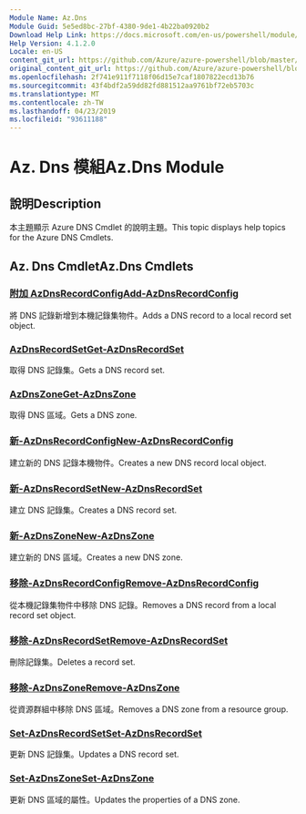```yaml
---
Module Name: Az.Dns
Module Guid: 5e5ed8bc-27bf-4380-9de1-4b22ba0920b2
Download Help Link: https://docs.microsoft.com/en-us/powershell/module/az.dns
Help Version: 4.1.2.0
Locale: en-US
content_git_url: https://github.com/Azure/azure-powershell/blob/master/src/Dns/Dns/help/Az.DNS.md
original_content_git_url: https://github.com/Azure/azure-powershell/blob/master/src/Dns/Dns/help/Az.DNS.md
ms.openlocfilehash: 2f741e911f7118f06d15e7caf1807822ecd13b76
ms.sourcegitcommit: 43f4bdf2a59dd82fd881512aa9761bf72eb5703c
ms.translationtype: MT
ms.contentlocale: zh-TW
ms.lasthandoff: 04/23/2019
ms.locfileid: "93611188"
---
```

# <span data-ttu-id="42e2a-101">Az. Dns 模組</span><span class="sxs-lookup"><span data-stu-id="42e2a-101">Az.Dns Module</span></span>
## <span data-ttu-id="42e2a-102">說明</span><span class="sxs-lookup"><span data-stu-id="42e2a-102">Description</span></span>
<span data-ttu-id="42e2a-103">本主題顯示 Azure DNS Cmdlet 的說明主題。</span><span class="sxs-lookup"><span data-stu-id="42e2a-103">This topic displays help topics for the Azure DNS Cmdlets.</span></span>

## <span data-ttu-id="42e2a-104">Az. Dns Cmdlet</span><span class="sxs-lookup"><span data-stu-id="42e2a-104">Az.Dns Cmdlets</span></span>
### [<span data-ttu-id="42e2a-105">附加 AzDnsRecordConfig</span><span class="sxs-lookup"><span data-stu-id="42e2a-105">Add-AzDnsRecordConfig</span></span>](Add-AzDnsRecordConfig.md)
<span data-ttu-id="42e2a-106">將 DNS 記錄新增到本機記錄集物件。</span><span class="sxs-lookup"><span data-stu-id="42e2a-106">Adds a DNS record to a local record set object.</span></span>

### [<span data-ttu-id="42e2a-107">AzDnsRecordSet</span><span class="sxs-lookup"><span data-stu-id="42e2a-107">Get-AzDnsRecordSet</span></span>](Get-AzDnsRecordSet.md)
<span data-ttu-id="42e2a-108">取得 DNS 記錄集。</span><span class="sxs-lookup"><span data-stu-id="42e2a-108">Gets a DNS record set.</span></span>

### [<span data-ttu-id="42e2a-109">AzDnsZone</span><span class="sxs-lookup"><span data-stu-id="42e2a-109">Get-AzDnsZone</span></span>](Get-AzDnsZone.md)
<span data-ttu-id="42e2a-110">取得 DNS 區域。</span><span class="sxs-lookup"><span data-stu-id="42e2a-110">Gets a DNS zone.</span></span>

### [<span data-ttu-id="42e2a-111">新-AzDnsRecordConfig</span><span class="sxs-lookup"><span data-stu-id="42e2a-111">New-AzDnsRecordConfig</span></span>](New-AzDnsRecordConfig.md)
<span data-ttu-id="42e2a-112">建立新的 DNS 記錄本機物件。</span><span class="sxs-lookup"><span data-stu-id="42e2a-112">Creates a new DNS record local object.</span></span>

### [<span data-ttu-id="42e2a-113">新-AzDnsRecordSet</span><span class="sxs-lookup"><span data-stu-id="42e2a-113">New-AzDnsRecordSet</span></span>](New-AzDnsRecordSet.md)
<span data-ttu-id="42e2a-114">建立 DNS 記錄集。</span><span class="sxs-lookup"><span data-stu-id="42e2a-114">Creates a DNS record set.</span></span>

### [<span data-ttu-id="42e2a-115">新-AzDnsZone</span><span class="sxs-lookup"><span data-stu-id="42e2a-115">New-AzDnsZone</span></span>](New-AzDnsZone.md)
<span data-ttu-id="42e2a-116">建立新的 DNS 區域。</span><span class="sxs-lookup"><span data-stu-id="42e2a-116">Creates a new DNS zone.</span></span>

### [<span data-ttu-id="42e2a-117">移除-AzDnsRecordConfig</span><span class="sxs-lookup"><span data-stu-id="42e2a-117">Remove-AzDnsRecordConfig</span></span>](Remove-AzDnsRecordConfig.md)
<span data-ttu-id="42e2a-118">從本機記錄集物件中移除 DNS 記錄。</span><span class="sxs-lookup"><span data-stu-id="42e2a-118">Removes a DNS record from a local record set object.</span></span>

### [<span data-ttu-id="42e2a-119">移除-AzDnsRecordSet</span><span class="sxs-lookup"><span data-stu-id="42e2a-119">Remove-AzDnsRecordSet</span></span>](Remove-AzDnsRecordSet.md)
<span data-ttu-id="42e2a-120">刪除記錄集。</span><span class="sxs-lookup"><span data-stu-id="42e2a-120">Deletes a record set.</span></span>

### [<span data-ttu-id="42e2a-121">移除-AzDnsZone</span><span class="sxs-lookup"><span data-stu-id="42e2a-121">Remove-AzDnsZone</span></span>](Remove-AzDnsZone.md)
<span data-ttu-id="42e2a-122">從資源群組中移除 DNS 區域。</span><span class="sxs-lookup"><span data-stu-id="42e2a-122">Removes a DNS zone from a resource group.</span></span>

### [<span data-ttu-id="42e2a-123">Set-AzDnsRecordSet</span><span class="sxs-lookup"><span data-stu-id="42e2a-123">Set-AzDnsRecordSet</span></span>](Set-AzDnsRecordSet.md)
<span data-ttu-id="42e2a-124">更新 DNS 記錄集。</span><span class="sxs-lookup"><span data-stu-id="42e2a-124">Updates a DNS record set.</span></span>

### [<span data-ttu-id="42e2a-125">Set-AzDnsZone</span><span class="sxs-lookup"><span data-stu-id="42e2a-125">Set-AzDnsZone</span></span>](Set-AzDnsZone.md)
<span data-ttu-id="42e2a-126">更新 DNS 區域的屬性。</span><span class="sxs-lookup"><span data-stu-id="42e2a-126">Updates the properties of a DNS zone.</span></span>

